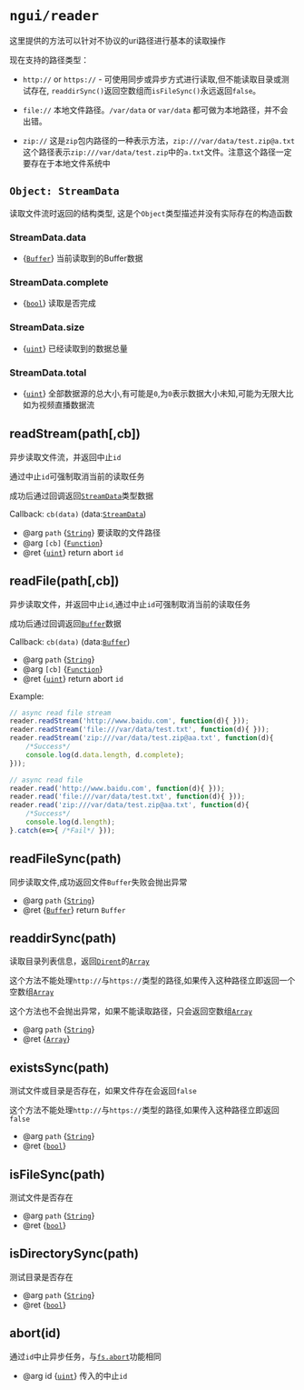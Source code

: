 # `ngui/reader`

这里提供的方法可以针对不协议的uri路径进行基本的读取操作

现在支持的路径类型：

* `http://` or `https://` - 可使用同步或异步方式进行读取,但不能读取目录或测试存在, 
`readdirSync()`返回空数组而`isFileSync()`永远返回`false`。

* `file://` 本地文件路径。`/var/data` or `var/data` 都可做为本地路径，并不会出错。

*	`zip://`	这是`zip`包内路径的一种表示方法，`zip:///var/data/test.zip@a.txt` 
这个路径表示`zip:///var/data/test.zip`中的`a.txt`文件。注意这个路径一定要存在于本地文件系统中


## `Object: StreamData`

读取文件流时返回的结构类型, 这是个`Object`类型描述并没有实际存在的构造函数

### StreamData.data
* {[`Buffer`]} 当前读取到的Buffer数据

### StreamData.complete
* {[`bool`]} 读取是否完成

### StreamData.size
* {[`uint`]} 已经读取到的数据总量

### StreamData.total
* {[`uint`]} 全部数据源的总大小,有可能是`0`,为`0`表示数据大小未知,可能为无限大比如为视频直播数据流


## readStream(path[,cb])

异步读取文件流，并返回中止`id`

通过中止`id`可强制取消当前的读取任务

成功后通过回调返回[`StreamData`]类型数据

Callback: `cb(data)` (data:[`StreamData`])

* @arg `path` {[`String`]}    要读取的文件路径
* @arg `[cb]` {[`Function`]}
* @ret {[`uint`]} return abort `id`

## readFile(path[,cb])

异步读取文件，并返回中止`id`,通过中止`id`可强制取消当前的读取任务

成功后通过回调返回[`Buffer`]数据

Callback: `cb(data)` (data:[`Buffer`])

* @arg `path` {[`String`]}    	
* @arg `[cb]` {[`Function`]}
* @ret {[`uint`]} return abort `id`

Example:

```js
// async read file stream 
reader.readStream('http://www.baidu.com', function(d){ }));
reader.readStream('file:///var/data/test.txt', function(d){ }));
reader.readStream('zip:///var/data/test.zip@aa.txt', function(d){ 
	/*Success*/ 
	console.log(d.data.length, d.complete);
}));

// async read file
reader.read('http://www.baidu.com', function(d){ }));
reader.read('file:///var/data/test.txt', function(d){ }));
reader.read('zip:///var/data/test.zip@aa.txt', function(d){ 
	/*Success*/ 
	console.log(d.length);
}.catch(e=>{ /*Fail*/ }));
```

## readFileSync(path)

同步读取文件,成功返回文件`Buffer`失败会抛出异常

* @arg `path` {[`String`]}
* @ret {[`Buffer`]} return `Buffer`

## readdirSync(path)

读取目录列表信息，返回[`Dirent`]的[`Array`]

这个方法不能处理`http://`与`https://`类型的路径,如果传入这种路径立即返回一个空数组[`Array`]

这个方法也不会抛出异常，如果不能读取路径，只会返回空数组[`Array`]

* @arg `path` {[`String`]}
* @ret {[`Array`]}

## existsSync(path)

测试文件或目录是否存在，如果文件存在会返回`false`

这个方法不能处理`http://`与`https://`类型的路径,如果传入这种路径立即返回`false`

* @arg `path` {[`String`]}
* @ret {[`bool`]}

## isFileSync(path)

测试文件是否存在

* @arg `path` {[`String`]}
* @ret {[`bool`]}

## isDirectorySync(path)

测试目录是否存在

* @arg `path` {[`String`]}
* @ret {[`bool`]}

## abort(id)

通过`id`中止异步任务，与[`fs.abort`]功能相同

* @arg id {[`uint`]} 传入的中止`id`


[`Object`]: https://developer.mozilla.org/en-US/docs/Web/JavaScript/Reference/Global_Objects/Object
[`Array`]: https://developer.mozilla.org/en-US/docs/Web/JavaScript/Reference/Global_Objects/Array
[`Function`]: https://developer.mozilla.org/en-US/docs/Web/JavaScript/Reference/Global_Objects/Function
[`Date`]: https://developer.mozilla.org/en-US/docs/Web/JavaScript/Reference/Global_Objects/Date
[`RegExp`]: https://developer.mozilla.org/en-US/docs/Web/JavaScript/Reference/Global_Objects/RegExp
[`ArrayBuffer`]: https://developer.mozilla.org/en-US/docs/Web/JavaScript/Reference/Global_Objects/ArrayBuffer
[`TypedArray`]: https://developer.mozilla.org/en-US/docs/Web/JavaScript/Reference/Global_Objects/TypedArray
[`String`]: https://developer.mozilla.org/en-US/docs/Web/JavaScript/Reference/Global_Objects/String
[`Number`]: https://developer.mozilla.org/en-US/docs/Web/JavaScript/Reference/Global_Objects/Number
[`Boolean`]: https://developer.mozilla.org/en-US/docs/Web/JavaScript/Reference/Global_Objects/Boolean
[`null`]: https://developer.mozilla.org/en-US/docs/Web/JavaScript/Reference/Global_Objects/null
[`undefined`]: https://developer.mozilla.org/en-US/docs/Web/JavaScript/Reference/Global_Objects/undefined

[`int`]: native_types.md#int
[`uint`]: native_types.md#uint
[`int16`]: native_types.md#int16
[`uint16`]: native_types.md#uint16
[`int64`]: native_types.md#int64
[`uint64`]: native_types.md#uint64
[`float`]: native_types.md#float
[`double`]: native_types.md#double
[`bool`]: native_types.md#bool

[`Buffer`]: https://nodejs.org/dist/latest-v8.x/docs/api/buffer.html
[`fs.readStream`]: fs.md#readstream-path-cb-
[`StreamData`]: reader.md#object-streamdata
[`fs.abort`]: fs.md#abort-id-
[`Dirent`]: fs.md#object-dirent
